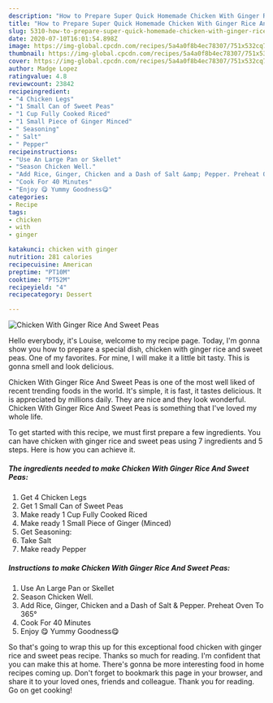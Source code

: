 ```yaml
---
description: "How to Prepare Super Quick Homemade Chicken With Ginger Rice And Sweet Peas"
title: "How to Prepare Super Quick Homemade Chicken With Ginger Rice And Sweet Peas"
slug: 5310-how-to-prepare-super-quick-homemade-chicken-with-ginger-rice-and-sweet-peas
date: 2020-07-10T16:01:54.898Z
image: https://img-global.cpcdn.com/recipes/5a4a0f8b4ec78307/751x532cq70/chicken-with-ginger-rice-and-sweet-peas-recipe-main-photo.jpg
thumbnail: https://img-global.cpcdn.com/recipes/5a4a0f8b4ec78307/751x532cq70/chicken-with-ginger-rice-and-sweet-peas-recipe-main-photo.jpg
cover: https://img-global.cpcdn.com/recipes/5a4a0f8b4ec78307/751x532cq70/chicken-with-ginger-rice-and-sweet-peas-recipe-main-photo.jpg
author: Madge Lopez
ratingvalue: 4.8
reviewcount: 23842
recipeingredient:
- "4 Chicken Legs"
- "1 Small Can of Sweet Peas"
- "1 Cup Fully Cooked Riced"
- "1 Small Piece of Ginger Minced"
- " Seasoning"
- " Salt"
- " Pepper"
recipeinstructions:
- "Use An Large Pan or Skellet"
- "Season Chicken Well."
- "Add Rice, Ginger, Chicken and a Dash of Salt &amp; Pepper. Preheat Oven To 365°"
- "Cook For 40 Minutes"
- "Enjoy 😋 Yummy Goodness😋"
categories:
- Recipe
tags:
- chicken
- with
- ginger

katakunci: chicken with ginger 
nutrition: 281 calories
recipecuisine: American
preptime: "PT10M"
cooktime: "PT52M"
recipeyield: "4"
recipecategory: Dessert

---
```



![Chicken With Ginger Rice And Sweet Peas](https://img-global.cpcdn.com/recipes/5a4a0f8b4ec78307/751x532cq70/chicken-with-ginger-rice-and-sweet-peas-recipe-main-photo.jpg)

Hello everybody, it's Louise, welcome to my recipe page. Today, I'm gonna show you how to prepare a special dish, chicken with ginger rice and sweet peas. One of my favorites. For mine, I will make it a little bit tasty. This is gonna smell and look delicious.



Chicken With Ginger Rice And Sweet Peas is one of the most well liked of recent trending foods in the world. It's simple, it is fast, it tastes delicious. It is appreciated by millions daily. They are nice and they look wonderful. Chicken With Ginger Rice And Sweet Peas is something that I've loved my whole life.


To get started with this recipe, we must first prepare a few ingredients. You can have chicken with ginger rice and sweet peas using 7 ingredients and 5 steps. Here is how you can achieve it.

<!--inarticleads1-->

##### The ingredients needed to make Chicken With Ginger Rice And Sweet Peas:

1. Get 4 Chicken Legs
1. Get 1 Small Can of Sweet Peas
1. Make ready 1 Cup Fully Cooked Riced
1. Make ready 1 Small Piece of Ginger (Minced)
1. Get  Seasoning:
1. Take  Salt
1. Make ready  Pepper




<!--inarticleads2-->

##### Instructions to make Chicken With Ginger Rice And Sweet Peas:

1. Use An Large Pan or Skellet
1. Season Chicken Well.
1. Add Rice, Ginger, Chicken and a Dash of Salt &amp; Pepper. Preheat Oven To 365°
1. Cook For 40 Minutes
1. Enjoy 😋 Yummy Goodness😋




So that's going to wrap this up for this exceptional food chicken with ginger rice and sweet peas recipe. Thanks so much for reading. I'm confident that you can make this at home. There's gonna be more interesting food in home recipes coming up. Don't forget to bookmark this page in your browser, and share it to your loved ones, friends and colleague. Thank you for reading. Go on get cooking!
